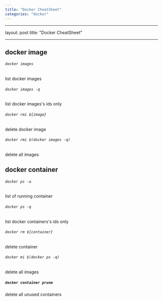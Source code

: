 ```yaml
---
title: "Docker CheatSheet"
categories: "docker"
---
```


---

layout: post
title: "Docker CheatSheet"

---

## docker image

###### `docker images`

list docker images

###### `docker images -q`

list docker images's ids only

###### `docker rmi ${image}`

delete docker image

###### `docker rmi $(docker images -q)`

delete all images

## docker container

###### `docker ps -a`

list of running container

###### `docker ps -q`

list docker containers's ids only

###### `docker rm ${container}`

delete container

###### `docker mi $(docker ps -q)`

delete all images

##### `docker container prune`

delete all unused containers
